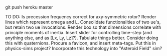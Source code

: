 git push heroku master

TO DO:
Is precession frequency correct for axy-symmetric rotor?
Render lines which represent omega and L.
Consolidate functionalities of two ue's, but retain two ue invocations.
Render box so that dimensions correlate with principle moments of inertia.
Insert slider for controlling time-step (and anything else, and as [Lx, Ly, Lz]?).
Tabulate things better.
Consider doing this with quaternions.
Procure a favicon, and insert meta-tags.
Put this in physics-sims project?
Incorporate this technology into "Asteroid Field" sim?
